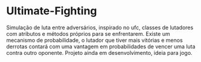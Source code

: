 # Ultimate-Fighting

Simulação de luta entre adversários, inspirado no ufc, classes de lutadores com atributos e métodos próprios para se enfrentarem. Existe um mecanismo de probabilidade, o lutador que tiver mais vitórias e menos derrotas contará com uma vantagem em probabilidades de vencer uma luta contra outro oponente. Projeto ainda em desenvolvimento, ideia para jogo.
